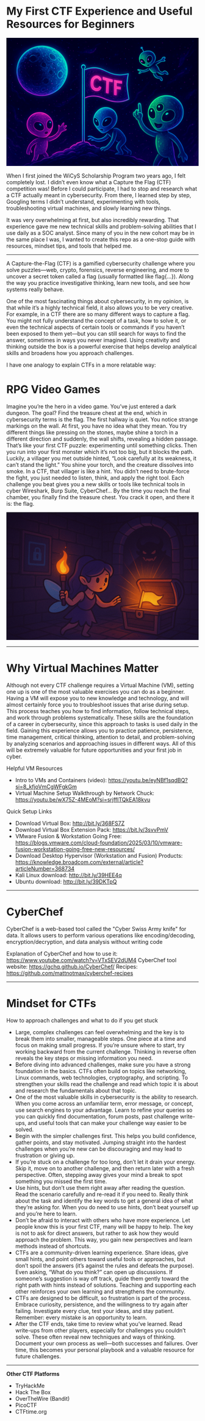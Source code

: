 # My First CTF Experience and Useful Resources for Beginners

![image alt](https://github.com/dita-cyber/My-First-CTF/blob/2adddd13f7b6efc962ac516ff8d1b8e17affde01/CTF.png)

When I first joined the WiCyS Scholarship Program two years ago, I felt completely lost. I didn’t even know what a Capture the Flag (CTF) competition was! Before I could participate, I had to stop and research what a CTF actually meant in cybersecurity. From there, I learned step by step, Googling terms I didn’t understand, experimenting with tools, troubleshooting virtual machines, and slowly learning new things. 

It was very overwhelming at first, but also incredibly rewarding. That experience gave me new technical skills and problem-solving abilities that I use daily as a SOC analyst. Since many of you in the new cohort may be in the same place I was, I wanted to create this repo as a one-stop guide with resources, mindset tips, and tools that helped me.

____

A Capture-the-Flag (CTF) is a gamified cybersecurity challenge where you solve puzzles—web, crypto, forensics, reverse engineering, and more to uncover a secret token called a flag (usually formatted like flag{...}). Along the way you practice investigative thinking, learn new tools, and see how systems really behave.

One of the most fascinating things about cybersecurity, in my opinion, is that while it’s a highly technical field, it also allows you to be very creative. For example, in a CTF there are so many different ways to capture a flag. You might not fully understand the concept of a task, how to solve it, or even the technical aspects of certain tools or commands if you haven’t been exposed to them yet—but you can still search for ways to find the answer, sometimes in ways you never imagined. Using creativity and thinking outside the box is a powerful exercise that helps develop analytical skills and broadens how you approach challenges.

I have one analogy to explain CTFs in a more relatable way:

<h1> RPG Video Games </h1> 

Imagine you’re the hero in a video game. You’ve just entered a dark dungeon. The goal? Find the treasure chest at the end, which in cybersecurity terms is the flag. The first hallway is quiet. You notice strange markings on the wall. At first, you have no idea what they mean. You try different things like pressing on the stones, maybe shine a torch in a different direction and suddenly, the wall shifts, revealing a hidden passage. That’s like your first CTF puzzle: experimenting until something clicks. Then you run into your first monster which it’s not too big, but it blocks the path. Luckily, a villager you met outside hinted, “Look carefully at its weakness, it can’t stand the light.” You shine your torch, and the creature dissolves into smoke. In a CTF, that villager is like a hint. You didn’t need to brute-force the fight, you just needed to listen, think, and apply the right tool. Each challenge you beat gives you a new skills or tools like technical tools in cyber Wireshark, Burp Suite, CyberChef... By the time you reach the final chamber, you finally find the treasure chest. You crack it open, and there it is: the flag.

![image alt](https://github.com/dita-cyber/My-First-CTF/blob/fa53d31364bd88e7d24ada62028602559c20b9e3/CTFRPG.png)
____

<h1>Why Virtual Machines Matter</h1> 

Although not every CTF challenge requires a Virtual Machine (VM), setting one up is one of the most valuable exercises you can do as a beginner. Having a VM will expose you to new knowledge and technology, and will almost certainly force you to troubleshoot issues that arise during setup. This process teaches you how to find information, follow technical steps, and work through problems systematically. These skills are the foundation of a career in cybersecurity, since this approach to tasks is used daily in the field. Gaining this experience allows you to practice patience, persistence, time management, critical thinking, attention to detail, and problem-solving by analyzing scenarios and approaching issues in different ways. All of this will be extremely valuable for future opportunities and your first job in cyber.

Helpful VM Resources

- Intro to VMs and Containers (video): https://youtu.be/eyNBf1sqdBQ?si=8_kfjoVmCgWFgkGm
- Virtual Machine Setup Walkthrough by Network Chuck: https://youtu.be/wX75Z-4MEoM?si=srjffITQkEA18kvu
  
Quick Setup Links

- Download Virtual Box: http://bit.ly/368FS7Z
- Download Virtual Box Extension Pack: https://bit.ly/3svvPmV
- VMware Fusion & Workstation Going Free: https://blogs.vmware.com/cloud-foundation/2025/03/10/vmware-fusion-workstation-going-free-new-resources/
- Download Desktop Hypervisor (Workstation and Fusion) Products: https://knowledge.broadcom.com/external/article?articleNumber=368734
- Kali Linux download: http://bit.ly/39HEE4q
- Ubuntu download: http://bit.ly/39DKTpQ
____

<h1>CyberChef</h1> 

CyberChef is a web-based tool called the "Cyber Swiss Army knife" for data. It allows users to perform various operations like encoding/decoding, encryption/decryption, and data analysis without writing code

Explanation of CyberChef and how to use it: https://www.youtube.com/watch?v=VTxSEV2dUM4
CyberChef tool website: https://gchq.github.io/CyberChef/
Recipes: https://github.com/mattnotmax/cyberchef-recipes

____

<h1>Mindset for CTFs</h1> 

How to approach challenges and what to do if you get stuck

- Large, complex challenges can feel overwhelming and the key is to break them into smaller, manageable steps. One piece at a time and focus on making small progress. If you’re unsure where to start, try working backward from the current challenge. Thinking in reverse often reveals the key steps or missing information you need.
- Before diving into advanced challenges, make sure you have a strong foundation in the basics. CTFs often build on topics like networking, Linux commands, web technologies, cryptography, and scripting. To strengthen your skills read the challenge and read which topic it is about and research the fundamentals about that topic. 
- One of the most valuable skills in cybersecurity is the ability to research. When you come across an unfamiliar term, error message, or concept, use search engines to your advantage. Learn to refine your queries so you can quickly find documentation, forum posts, past challenge write-ups, and useful tools that can make your challenge way easier to be solved. 
- Begin with the simpler challenges first. This helps you build confidence, gather points, and stay motivated. Jumping straight into the hardest challenges when you’re new can be discouraging and may lead to frustration or giving up.
- If you’re stuck on a challenge for too long, don’t let it drain your energy. Skip it, move on to another challenge, and then return later with a fresh perspective. Often, stepping away gives your mind a break to spot something you missed the first time.
- Use hints, but don’t use them right away after reading the question. Read the scenario carefully and re-read it if you need to. Really think about the task and identify the key words to get a general idea of what they’re asking for. When you do need to use hints, don’t beat yourself up and you’re here to learn.
- Don’t be afraid to interact with others who have more experience. Let people know this is your first CTF, many will be happy to help. The key is not to ask for direct answers, but rather to ask how they would approach the problem. This way, you gain new perspectives and learn methods instead of shortcuts.
- CTFs are a community-driven learning experience. Share ideas, give small hints, and point others toward useful tools or approaches, but don’t spoil the answers (it’s against the rules and defeats the purpose). Even asking, “What do you think?” can open up discussions. If someone’s suggestion is way off track, guide them gently toward the right path with hints instead of solutions. Teaching and supporting each other reinforces your own learning and strengthens the community.
- CTFs are designed to be difficult, so frustration is part of the process. Embrace curiosity, persistence, and the willingness to try again after failing. Investigate every clue, test your ideas, and stay patient. Remember: every mistake is an opportunity to learn.
- After the CTF ends, take time to review what you’ve learned. Read write-ups from other players, especially for challenges you couldn’t solve. These often reveal new techniques and ways of thinking. Document your own process as well—both successes and failures. Over time, this becomes your personal playbook and a valuable resource for future challenges.

____

**Other CTF Platforms**

- TryHackMe
- Hack The Box
- OverTheWire (Bandit)
- PicoCTF
- CTFtime.org


